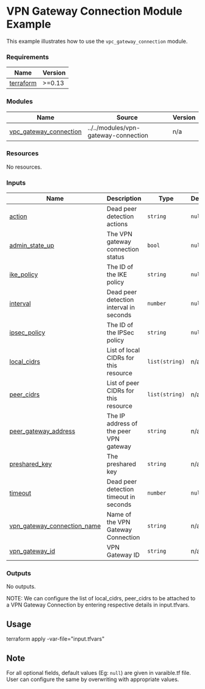 # VPN Gateway Connection Module Example

This example illustrates how to use the `vpc_gateway_connection` module.

<!-- BEGINNING OF PRE-COMMIT-TERRAFORM DOCS HOOK -->
### Requirements

| Name | Version |
|------|---------|
| <a name="requirement_terraform"></a> [terraform](#requirement\_terraform) | >=0.13 |

### Modules

| Name | Source | Version |
|------|--------|---------|
| <a name="module_vpc_gateway_connection"></a> [vpc\_gateway\_connection](#module\_vpc\_gateway\_connection) | ../../modules/vpn-gateway-connection | n/a |

### Resources

No resources.

### Inputs

| Name | Description | Type | Default | Required |
|------|-------------|------|---------|:--------:|
| <a name="input_action"></a> [action](#input\_action) | Dead peer detection actions | `string` | `null` | no |
| <a name="input_admin_state_up"></a> [admin\_state\_up](#input\_admin\_state\_up) | The VPN gateway connection status | `bool` | `null` | no |
| <a name="input_ike_policy"></a> [ike\_policy](#input\_ike\_policy) | The ID of the IKE policy | `string` | `null` | no |
| <a name="input_interval"></a> [interval](#input\_interval) | Dead peer detection interval in seconds | `number` | `null` | no |
| <a name="input_ipsec_policy"></a> [ipsec\_policy](#input\_ipsec\_policy) | The ID of the IPSec policy | `string` | `null` | no |
| <a name="input_local_cidrs"></a> [local\_cidrs](#input\_local\_cidrs) | List of local CIDRs for this resource | `list(string)` | n/a | yes |
| <a name="input_peer_cidrs"></a> [peer\_cidrs](#input\_peer\_cidrs) | List of peer CIDRs for this resource | `list(string)` | n/a | yes |
| <a name="input_peer_gateway_address"></a> [peer\_gateway\_address](#input\_peer\_gateway\_address) | The IP address of the peer VPN gateway | `string` | n/a | yes |
| <a name="input_preshared_key"></a> [preshared\_key](#input\_preshared\_key) | The preshared key | `string` | n/a | yes |
| <a name="input_timeout"></a> [timeout](#input\_timeout) | Dead peer detection timeout in seconds | `number` | `null` | no |
| <a name="input_vpn_gateway_connection_name"></a> [vpn\_gateway\_connection\_name](#input\_vpn\_gateway\_connection\_name) | Name of the VPN Gateway Connection | `string` | n/a | yes |
| <a name="input_vpn_gateway_id"></a> [vpn\_gateway\_id](#input\_vpn\_gateway\_id) | VPN Gateway ID | `string` | n/a | yes |

### Outputs

No outputs.
<!-- END OF PRE-COMMIT-TERRAFORM DOCS HOOK -->

NOTE: We can configure the list of local_cidrs, peer_cidrs to be attached to a VPN Gateway Connection by entering respective details in input.tfvars.

## Usage

terraform apply -var-file="input.tfvars"

## Note

For all optional fields, default values (Eg: `null`) are given in varaible.tf file. User can configure the same by overwriting with appropriate values.
